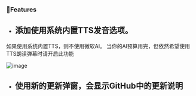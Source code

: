 ### 🚀Features

- ## 添加使用系统内置TTS发音选项。
如果使用系统内置TTS，则不使用微软AI。
当你的AI预算用完，但依然希望使用TTS朗读弹幕时请开启此功能

![image](https://github.com/luiguangguan/MicrosoftTTS_DGJ_Plugin/assets/20753694/a302058d-ea0d-4eec-a470-4dc2347076b8)

- ## 使用新的更新弹窗，会显示GitHub中的更新说明
